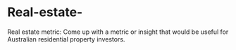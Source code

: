 # Real-estate-
 Real estate metric: Come up with a metric or insight that would be useful for Australian residential property investors.

